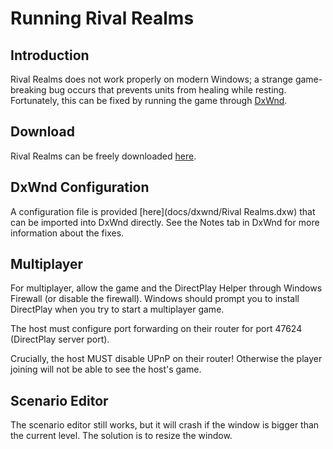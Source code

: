 # Running Rival Realms

## Introduction

Rival Realms does not work properly on modern Windows; a strange game-breaking bug occurs that prevents units from healing while resting. Fortunately, this can be fixed by running the game through [DxWnd](https://sourceforge.net/projects/dxwnd/).

## Download

Rival Realms can be freely downloaded [here](https://www.old-games.com/download/5514/rival-realms).

## DxWnd Configuration

A configuration file is provided [here](docs/dxwnd/Rival Realms.dxw) that can be imported into DxWnd directly. See the Notes tab in DxWnd for more information about the fixes.

## Multiplayer

For multiplayer, allow the game and the DirectPlay Helper through Windows Firewall (or disable the firewall). Windows should prompt you to install DirectPlay when you try to start a multiplayer game.

The host must configure port forwarding on their router for port 47624 (DirectPlay server port).

Crucially, the host MUST disable UPnP on their router! Otherwise the player joining will not be able to see the host's game.

## Scenario Editor

The scenario editor still works, but it will crash if the window is bigger than the current level. The solution is to resize the window.
